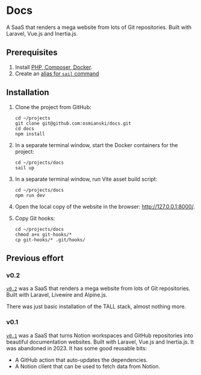 # Docs

A SaaS that renders a mega website from lots of Git repositories. Built with Laravel, Vue.js and Inertia.js.

## Prerequisites

1. Install [PHP, Composer, Docker](https://laravel.com/docs/10.x).
2. Create an [alias for `sail` command](https://laravel.com/docs/10.x/sail#configuring-a-shell-alias)

## Installation

1. Clone the project from GitHub:

    ```shell
    cd ~/projects
    git clone git@github.com:osmianski/docs.git
    cd docs
    npm install
    ```

2. In a separate terminal window, start the Docker containers for the project:

    ```shell
    cd ~/projects/docs
    sail up
    ```

3. In a separate terminal window, run Vite asset build script:

    ```shell
    cd ~/projects/docs
    npm run dev
    ```

4. Open the local copy of the website in the browser: <http://127.0.0.1:8000/>.

5. Copy Git hooks:

    ```shell
    cd ~/projects/docs
    chmod a+x git-hooks/*
    cp git-hooks/* .git/hooks/
    ```  

## Previous effort

### v0.2

[`v0.2`](https://github.com/osmianski/docs/tree/v0.2) was a SaaS that renders a mega website from lots of Git repositories. Built with Laravel, Livewire and Alpine.js.

There was just basic installation of the TALL stack, almost nothing more.

### v0.1

[`v0.1`](https://github.com/osmianski/docs/tree/v0.1) was a SaaS that turns Notion workspaces and GitHub repositories into beautiful documentation websites. Built with Laravel, Vue.js and Inertia.js. It was abandoned in 2023. It has some good reusable bits:

* A GitHub action that auto-updates the dependencies.
* A Notion client that can be used to fetch data from Notion. 
